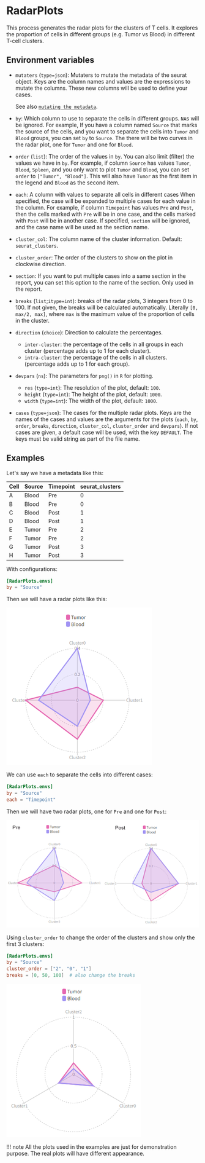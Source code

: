 # RadarPlots

This process generates the radar plots for the clusters of T cells. It explores the proportion of cells in different groups (e.g. Tumor vs Blood) in different T-cell clusters.

## Environment variables

- `mutaters` (`type=json`): Mutaters to mutate the metadata of the
    seurat object. Keys are the column names and values are the
    expressions to mutate the columns. These new columns will be
    used to define your cases.

    See also [`mutating the metadata`][1].

- `by`: Which column to use to separate the cells in different groups.
    `NA`s will be ignored. For example, If you have a column named `Source` that marks the source of the cells, and you want to separate the cells into `Tumor` and `Blood` groups, you can set `by` to `Source`. The there will be two curves in the radar plot, one for `Tumor` and one for `Blood`.

- `order` (`list`): The order of the values in `by`. You can also limit
    (filter) the values we have in `by`. For example, if column `Source` has values `Tumor`, `Blood`, `Spleen`, and you only want to plot `Tumor` and `Blood`, you can set `order` to `["Tumor", "Blood"]`.
    This will also have `Tumor` as the first item in the legend and `Blood` as the second item.

- `each`: A column with values to separate all cells in different cases
    When specified, the case will be expanded to multiple cases for
    each value in the column.
    For example, if column `Timepoint` has values `Pre` and `Post`, then the cells marked with `Pre` will be in one case, and the cells marked with `Post` will be in another case.
    If specified, `section` will be ignored, and the case name will
    be used as the section name.

- `cluster_col`: The column name of the cluster information. Default: `seurat_clusters`.
- `cluster_order`: The order of the clusters to show on the plot in clockwise direction.
- `section`: If you want to put multiple cases into a same section
    in the report, you can set this option to the name of the section.
    Only used in the report.
- `breaks` (`list`;`itype=int`): breaks of the radar plots, 3 integers from 0 to 100.
    If not given, the breaks will be calculated automatically. Literally `[0, max/2, max]`, where `max` is the maximum value of the proportion of cells in the cluster.
- `direction` (`choice`): Direction to calculate the percentages.
    - `inter-cluster`: the percentage of the cells in all groups
        in each cluster (percentage adds up to 1 for each cluster).
    - `intra-cluster`: the percentage of the cells in all clusters.
        (percentage adds up to 1 for each group).
- `devpars` (`ns`): The parameters for `png()` in `R` for plotting.
    - `res` (`type=int`): The resolution of the plot, default: `100`.
    - `height` (`type=int`): The height of the plot, default: `1000`.
    - `width` (`type=int`): The width of the plot, default: `1000`.
- `cases` (`type=json`): The cases for the multiple radar plots.
    Keys are the names of the cases and values are the arguments for
    the plots (`each`, `by`, `order`, `breaks`, `direction`,
    `cluster_col`, `cluster_order` and `devpars`).
    If not cases are given, a default case will be used, with the
    key `DEFAULT`.
    The keys must be valid string as part of the file name.

## Examples

Let's say we have a metadata like this:

| Cell | Source | Timepoint | seurat_clusters |
| ---- | ------ | --------- | --------------- |
| A    | Blood  | Pre       | 0               |
| B    | Blood  | Pre       | 0               |
| C    | Blood  | Post      | 1               |
| D    | Blood  | Post      | 1               |
| E    | Tumor  | Pre       | 2               |
| F    | Tumor  | Pre       | 2               |
| G    | Tumor  | Post      | 3               |
| H    | Tumor  | Post      | 3               |

With configurations:

```toml
[RadarPlots.envs]
by = "Source"
```

Then we will have a radar plots like this:

![Radar plots](images/RadarPlots-default.png)

We can use `each` to separate the cells into different cases:

```toml
[RadarPlots.envs]
by = "Source"
each = "Timepoint"
```

Then we will have two radar plots, one for `Pre` and one for `Post`:

![Radar plots](images/RadarPlots-each.png)

Using `cluster_order` to change the order of the clusters and show only the first 3 clusters:

```toml
[RadarPlots.envs]
by = "Source"
cluster_order = ["2", "0", "1"]
breaks = [0, 50, 100]  # also change the breaks
```

![Radar plots cluster_order](images/RadarPlots-cluster_order.png)


!!! note
    All the plots used in the examples are just for demonstration purpose. The real plots will have different appearance.


[1]: ../configurations.md#mutating-the-metadata